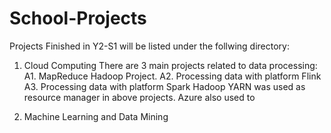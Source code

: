 # School-Projects
Projects Finished in Y2-S1 will be listed under the follwing directory:
1. Cloud Computing
There are 3 main projects related to data processing:
	A1. MapReduce Hadoop Project. 
	A2. Processing data with platform Flink
	A3. Processing data with platform Spark
Hadoop YARN was used as resource manager in above projects.
Azure also used to 

2. Machine Learning and Data Mining
